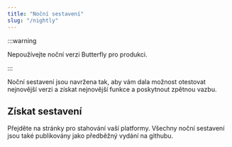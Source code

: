 ```yaml
---
title: "Noční sestavení"
slug: "/nightly"
---
```


:::warning

Nepoužívejte noční verzi Butterfly pro produkci.

:::

Noční sestavení jsou navržena tak, aby vám dala možnost otestovat nejnovější verzi a získat nejnovější funkce a poskytnout zpětnou vazbu.

## Získat sestavení

Přejděte na stránky pro stahování vaší platformy. Všechny noční sestavení jsou také publikovány jako předběžný vydání na githubu.
